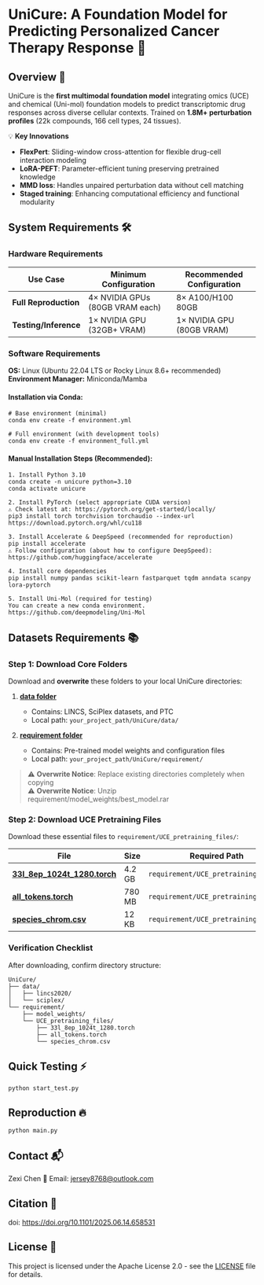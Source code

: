 # UniCure: A Foundation Model for Predicting Personalized Cancer Therapy Response 💊

## Overview 🌟
UniCure is the **first multimodal foundation model** integrating omics (UCE) and chemical (Uni-mol) foundation models to predict transcriptomic drug responses across diverse cellular contexts. Trained on **1.8M+ perturbation profiles** (22k compounds, 166 cell types, 24 tissues).  

💡 **Key Innovations**  
- **FlexPert**: Sliding-window cross-attention for flexible drug-cell interaction modeling  
- **LoRA-PEFT**: Parameter-efficient tuning preserving pretrained knowledge  
- **MMD loss**: Handles unpaired perturbation data without cell matching    
- **Staged training**: Enhancing computational efficiency and functional modularity

## System Requirements 🛠

### Hardware Requirements
| Use Case              | Minimum Configuration                | Recommended Configuration       |
|-----------------------|--------------------------------------|---------------------------------|
| **Full Reproduction** | 4× NVIDIA GPUs (80GB VRAM each) | 8× A100/H100 80GB |
| **Testing/Inference** | 1× NVIDIA GPU (32GB+ VRAM) | 1× NVIDIA GPU (80GB VRAM) |

### Software Requirements
**OS:** Linux (Ubuntu 22.04 LTS or Rocky Linux 8.6+ recommended)  
**Environment Manager:** Miniconda/Mamba  

#### Installation via Conda:
```
# Base environment (minimal)
conda env create -f environment.yml

# Full environment (with development tools)
conda env create -f environment_full.yml
```

#### Manual Installation Steps (Recommended):
```
1. Install Python 3.10
conda create -n unicure python=3.10
conda activate unicure

2. Install PyTorch (select appropriate CUDA version)
⚠ Check latest at: https://pytorch.org/get-started/locally/
pip3 install torch torchvision torchaudio --index-url https://download.pytorch.org/whl/cu118

3. Install Accelerate & DeepSpeed (recommended for reproduction)
pip install accelerate
⚠ Follow configuration (about how to configure DeepSpeed): https://github.com/huggingface/accelerate

4. Install core dependencies
pip install numpy pandas scikit-learn fastparquet tqdm anndata scanpy lora-pytorch

5. Install Uni-Mol (required for testing)
You can create a new conda environment. 
https://github.com/deepmodeling/Uni-Mol
```

## Datasets Requirements 📚

### Step 1: Download Core Folders
Download and **overwrite** these folders to your local UniCure directories:

1. **[data folder](https://drive.google.com/drive/folders/1VPXl8h8iuhr8IdrAmAWQ9ldEHkWRCGWq?usp=drive_link)**  
   - Contains: LINCS, SciPlex datasets, and PTC
   - Local path: `your_project_path/UniCure/data/`

2. **[requirement folder](https://drive.google.com/drive/folders/1VPXl8h8iuhr8IdrAmAWQ9ldEHkWRCGWq?usp=drive_link)**  
   - Contains: Pre-trained model weights and configuration files
   - Local path: `your_project_path/UniCure/requirement/`

> ⚠️ **Overwrite Notice**: Replace existing directories completely when copying <br> ⚠️ **Overwrite Notice**: Unzip requirement/model_weights/best_model.rar

### Step 2: Download UCE Pretraining Files
Download these essential files to `requirement/UCE_pretraining_files/`:

| File | Size | Required Path |
|------|------|---------------|
| **[33l_8ep_1024t_1280.torch](https://figshare.com/articles/dataset/Universal_Cell_Embedding_Model_Files/24320806?file=43423236)** | 4.2 GB | `requirement/UCE_pretraining_files/` |
| **[all_tokens.torch](https://figshare.com/articles/dataset/Universal_Cell_Embedding_Model_Files/24320806?file=43423236)** | 780 MB | `requirement/UCE_pretraining_files/` |
| **[species_chrom.csv](https://figshare.com/articles/dataset/Universal_Cell_Embedding_Model_Files/24320806?file=43423236)** | 12 KB | `requirement/UCE_pretraining_files/` |

### Verification Checklist
After downloading, confirm directory structure:
```
UniCure/
├── data/
│   ├── lincs2020/
│   └── sciplex/
└── requirement/
    ├── model_weights/
    └── UCE_pretraining_files/
        ├── 33l_8ep_1024t_1280.torch
        ├── all_tokens.torch
        └── species_chrom.csv
```

## Quick Testing :zap:
```
python start_test.py
```
## Reproduction :fire:
```
python main.py
```

## Contact 📬
Zexi Chen
📧 Email: jersey8768@outlook.com

## Citation 🧷
doi: https://doi.org/10.1101/2025.06.14.658531


## License 📄
This project is licensed under the Apache License 2.0 - see the [LICENSE](LICENSE) file for details.

